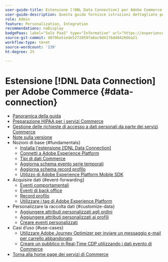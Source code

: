 ```yaml
---
user-guide-title: Estensione [!DNL Data Connection] per Adobe Commerce
user-guide-description: Questa guida fornisce istruzioni dettagliate per l'utilizzo dell'estensione  [!DNL Data Connection]  per Adobe Commerce.
role: Admin
feature: Personalization, Integration
recommendations: noDisplay
badgePaas: label="Solo PaaS" type="Informative" url="https://experienceleague.adobe.com/it/docs/commerce/user-guides/product-solutions" tooltip="Applicabile solo ai progetti Adobe Commerce on Cloud (infrastruttura PaaS gestita da Adobe) e ai progetti on-premise."
source-git-commit: d079ba51ede5272059fa6ac9d4176d484266ba21
workflow-type: tm+mt
source-wordcount: '139'
ht-degree: 2%

---
```



# Estensione [!DNL Data Connection] per Adobe Commerce {#data-connection}

- [Panoramica della guida](overview.md)
- [Preparazione HIPAA per i servizi Commerce](hipaa-readiness.md)
- [Gestione delle richieste di accesso a dati personali da parte dei servizi Commerce](handle-privacy-request.md)
- [Note sulla versione](release-notes.md)
- Nozioni di base {#fundamentals}
   - [Installa l&#39;estensione  [!DNL Data Connection] ](install.md)
   - [Connetti a Adobe Experience Platform](connect-data.md)
   - [Tipi di dati Commerce](data-ingestion.md)
   - [Aggiorna schema evento serie temporali](update-xdm.md)
   - [Aggiorna schema record profilo](profile-data.md)
   - [Utilizzo di Adobe Experience Platform Mobile SDK](mobile-sdk-epc.md)
- Acquisire dati {#event-forwarding}
   - [Eventi comportamentali](events.md)
   - [Eventi di back office](events-backoffice.md)
   - [Record profilo](events-profilerecord.md)
   - [Utilizzare i tag di Adobe Experience Platform](using-tags.md)
- Personalizzare la raccolta dati {#customize-data}
   - [Aggiungere attributi personalizzati agli ordini](custom-attributes.md)
   - [Aggiungere attributi personalizzati ai profili](custom-identities.md)
   - [Creare eventi personalizzati](custom-events.md)
- Casi d’uso {#use-cases}
   - [Utilizzare Adobe Journey Optimizer per inviare un messaggio e-mail per carrello abbandonato](using-ajo.md)
   - [Creare un pubblico in Real-Time CDP utilizzando i dati evento di Commerce](create-audience.md)
- [Torna alla home page dei servizi di Commerce](https://experienceleague.adobe.com/docs/commerce/user-guides/home.html?lang=it)
